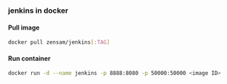 ### jenkins in docker

#### Pull image
```bash
docker pull zensam/jenkins[:TAG]
```

#### Run container
```bash
docker run -d --name jenkins -p 8888:8080 -p 50000:50000 <image ID>
```
